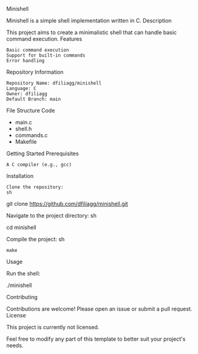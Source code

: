 Minishell

Minishell is a simple shell implementation written in C.
Description

This project aims to create a minimalistic shell that can handle basic command execution.
Features

    Basic command execution
    Support for built-in commands
    Error handling

Repository Information

    Repository Name: dfiliagg/minishell
    Language: C
    Owner: dfiliagg
    Default Branch: main

File Structure
Code

- main.c
- shell.h
- commands.c
- Makefile

Getting Started
Prerequisites

    A C compiler (e.g., gcc)

Installation

    Clone the repository:
    sh

git clone https://github.com/dfiliagg/minishell.git

Navigate to the project directory:
sh

cd minishell

Compile the project:
sh

    make

Usage

Run the shell:

./minishell

Contributing

Contributions are welcome! Please open an issue or submit a pull request.
License

This project is currently not licensed.

Feel free to modify any part of this template to better suit your project's needs.
